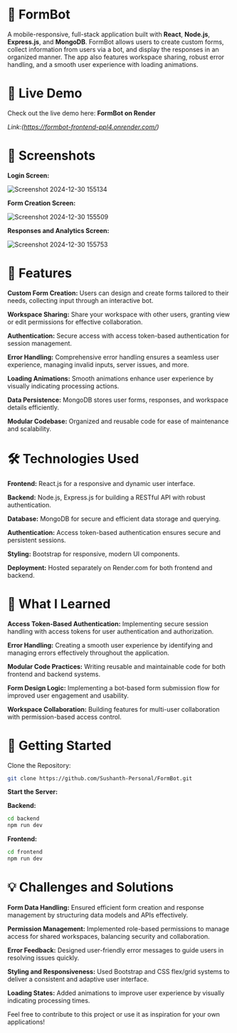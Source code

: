 # **📓 FormBot**

A mobile-responsive, full-stack application built with **React**, **Node.js**, **Express.js**, and **MongoDB**. FormBot allows users to create custom forms, collect information from users via a bot, and display the responses in an organized manner. The app also features workspace sharing, robust error handling, and a smooth user experience with loading animations.

# **🚀 Live Demo**

Check out the live demo here: **FormBot on Render**

*Link:(https://formbot-frontend-ppl4.onrender.com/)*

# **📸 Screenshots**

**Login Screen:**

![Screenshot 2024-12-30 155134](https://github.com/user-attachments/assets/f8e0e880-a40a-463a-be29-17b33fea9b96)

**Form Creation Screen:**

![Screenshot 2024-12-30 155509](https://github.com/user-attachments/assets/5bf33d82-4ad3-4b12-8f93-592a60cc8318)

**Responses and Analytics Screen:**

![Screenshot 2024-12-30 155753](https://github.com/user-attachments/assets/391767c7-761e-4690-9ab4-c83b4f5589ce)

# **🌟 Features**

**Custom Form Creation:** Users can design and create forms tailored to their needs, collecting input through an interactive bot.

**Workspace Sharing:** Share your workspace with other users, granting view or edit permissions for effective collaboration.

**Authentication:** Secure access with access token-based authentication for session management.

**Error Handling:** Comprehensive error handling ensures a seamless user experience, managing invalid inputs, server issues, and more.

**Loading Animations:** Smooth animations enhance user experience by visually indicating processing actions.

**Data Persistence:** MongoDB stores user forms, responses, and workspace details efficiently.

**Modular Codebase:** Organized and reusable code for ease of maintenance and scalability.

# **🛠️ Technologies Used**

**Frontend:** React.js for a responsive and dynamic user interface.

**Backend:** Node.js, Express.js for building a RESTful API with robust authentication.

**Database:** MongoDB for secure and efficient data storage and querying.

**Authentication:** Access token-based authentication ensures secure and persistent sessions.

**Styling:** Bootstrap for responsive, modern UI components.

**Deployment:** Hosted separately on Render.com for both frontend and backend.

# **🧠 What I Learned**

**Access Token-Based Authentication:** Implementing secure session handling with access tokens for user authentication and authorization.

**Error Handling:** Creating a smooth user experience by identifying and managing errors effectively throughout the application.

**Modular Code Practices:** Writing reusable and maintainable code for both frontend and backend systems.

**Form Design Logic:** Implementing a bot-based form submission flow for improved user engagement and usability.

**Workspace Collaboration:** Building features for multi-user collaboration with permission-based access control.

# **🚀 Getting Started**

Clone the Repository:

```bash
git clone https://github.com/Sushanth-Personal/FormBot.git
```

**Start the Server:**

**Backend:**

```bash
cd backend
npm run dev
```

**Frontend:**

```bash
cd frontend
npm run dev
```

# **💡 Challenges and Solutions**

**Form Data Handling:** Ensured efficient form creation and response management by structuring data models and APIs effectively.

**Permission Management:** Implemented role-based permissions to manage access for shared workspaces, balancing security and collaboration.

**Error Feedback:** Designed user-friendly error messages to guide users in resolving issues quickly.

**Styling and Responsiveness:** Used Bootstrap and CSS flex/grid systems to deliver a consistent and adaptive user interface.

**Loading States:** Added animations to improve user experience by visually indicating processing times.

Feel free to contribute to this project or use it as inspiration for your own applications!

